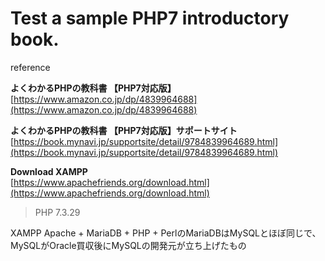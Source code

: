 # Test a sample PHP7 introductory book.

reference

**よくわかるPHPの教科書 【PHP7対応版】**  
[https://www.amazon.co.jp/dp/4839964688](https://www.amazon.co.jp/dp/4839964688)  

**よくわかるPHPの教科書 【PHP7対応版】サポートサイト**  
[https://book.mynavi.jp/supportsite/detail/9784839964689.html](https://book.mynavi.jp/supportsite/detail/9784839964689.html)  

**Download XAMPP**  
[https://www.apachefriends.org/download.html](https://www.apachefriends.org/download.html)  
>PHP 7.3.29  

XAMPP Apache + MariaDB + PHP + PerlのMariaDBはMySQLとほぼ同じで、  
MySQLがOracle買収後にMySQLの開発元が立ち上げたもの  

